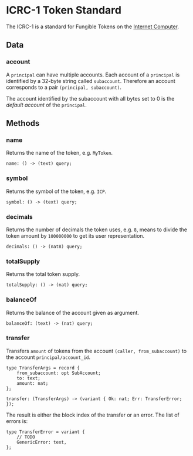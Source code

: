 # ICRC-1 Token Standard

The ICRC-1 is a standard for Fungible Tokens on the [Internet Computer](https://internetcomputer.org).

## Data

### account

A `principal` can have multiple accounts. Each account of a `principal` is identified by a 32-byte string called `subaccount`. Therefore an account corresponds to a pair `(principal, subaccount)`.

The account identified by the subaccount with all bytes set to 0 is the _default account_ of the `principal`.

## Methods

### name

Returns the name of the token, e.g. `MyToken`.

```
name: () -> (text) query;
```

### symbol

Returns the symbol of the token, e.g. `ICP`.

```
symbol: () -> (text) query;
```

### decimals

Returns the number of decimals the token uses, e.g. `8`, means to divide the token amount by `100000000` to get its user representation.

```
decimals: () -> (nat8) query;
```

### totalSupply

Returns the total token supply.

```
totalSupply: () -> (nat) query;
```

### balanceOf

Returns the balance of the account given as argument.

```
balanceOf: (text) -> (nat) query;
```

### transfer

Transfers `amount` of tokens from the account `(caller, from_subaccount)` to the account `principal/account_id`.

```
type TransferArgs = record {
    from_subaccount: opt SubAccount;
    to: text;
    amount: nat;
};

transfer: (TransferArgs) -> (variant { Ok: nat; Err: TransferError; });
```

The result is either the block index of the transfer or an error. The list of errors is:

```
type TransferError = variant {
    // TODO
    GenericError: text,
};
```
